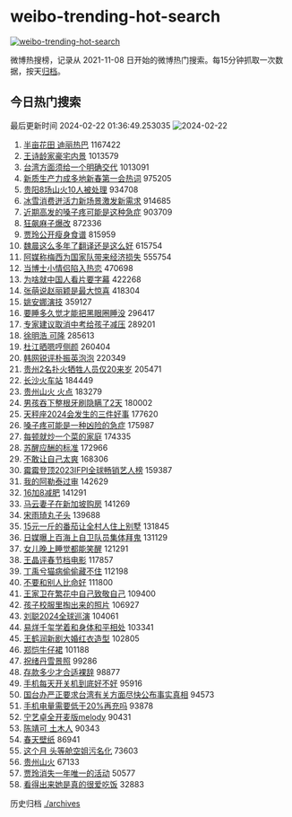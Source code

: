# weibo-trending-hot-search

[![weibo-trending-hot-search](https://github.com/ameizi/weibo-trending-hot-search/actions/workflows/ci.yml/badge.svg)](https://github.com/ameizi/weibo-trending-hot-search/actions/workflows/ci.yml)

微博热搜榜，记录从 2021-11-08 日开始的微博热门搜索。每15分钟抓取一次数据，按天[归档](./archives)。

## 今日热门搜索

<!-- BEGIN --> 
最后更新时间 2024-02-22 01:36:49.253035 
![2024-02-22](https://imgs-storage.s3.us-east-005.backblazeb2.com/20240222/2024-02-22.png?versionId=4_z8fbbed132d73df8689c40f13_f100ecff565c55553_d20240221_m173648_c005_v0501014_t0005_u01708537008748) 
1. [半亩花田 迪丽热巴](https://s.weibo.com/weibo?q=%E5%8D%8A%E4%BA%A9%E8%8A%B1%E7%94%B0%20%E8%BF%AA%E4%B8%BD%E7%83%AD%E5%B7%B4&t=31&band_rank=1&Refer=top) 1167422
1. [王诗龄家豪宅内景](https://s.weibo.com/weibo?q=%23%E7%8E%8B%E8%AF%97%E9%BE%84%E5%AE%B6%E8%B1%AA%E5%AE%85%E5%86%85%E6%99%AF%23&t=31&band_rank=2&Refer=top) 1013579
1. [台湾方面须给一个明确交代](https://s.weibo.com/weibo?q=%23%E5%8F%B0%E6%B9%BE%E6%96%B9%E9%9D%A2%E9%A1%BB%E7%BB%99%E4%B8%80%E4%B8%AA%E6%98%8E%E7%A1%AE%E4%BA%A4%E4%BB%A3%23&t=31&band_rank=4&Refer=top) 1013091
1. [新质生产力成多地新春第一会热词](https://s.weibo.com/weibo?q=%23%E6%96%B0%E8%B4%A8%E7%94%9F%E4%BA%A7%E5%8A%9B%E6%88%90%E5%A4%9A%E5%9C%B0%E6%96%B0%E6%98%A5%E7%AC%AC%E4%B8%80%E4%BC%9A%E7%83%AD%E8%AF%8D%23&t=31&band_rank=3&Refer=top) 975205
1. [贵阳8场山火10人被处理](https://s.weibo.com/weibo?q=%23%E8%B4%B5%E9%98%B38%E5%9C%BA%E5%B1%B1%E7%81%AB10%E4%BA%BA%E8%A2%AB%E5%A4%84%E7%90%86%23&t=31&band_rank=5&Refer=top) 934708
1. [冰雪消费迸活力新场景激发新需求](https://s.weibo.com/weibo?q=%E5%86%B0%E9%9B%AA%E6%B6%88%E8%B4%B9%E8%BF%B8%E6%B4%BB%E5%8A%9B%E6%96%B0%E5%9C%BA%E6%99%AF%E6%BF%80%E5%8F%91%E6%96%B0%E9%9C%80%E6%B1%82&t=31&band_rank=3&Refer=top) 914685
1. [近期高发的嗓子疼可能是这种急症](https://s.weibo.com/weibo?q=%23%E8%BF%91%E6%9C%9F%E9%AB%98%E5%8F%91%E7%9A%84%E5%97%93%E5%AD%90%E7%96%BC%E5%8F%AF%E8%83%BD%E6%98%AF%E8%BF%99%E7%A7%8D%E6%80%A5%E7%97%87%23&t=31&band_rank=8&Refer=top) 903709
1. [狂飙麻子爆改](https://s.weibo.com/weibo?q=%E7%8B%82%E9%A3%99%E9%BA%BB%E5%AD%90%E7%88%86%E6%94%B9&t=31&band_rank=6&Refer=top) 872336
1. [贾玲公开瘦身食谱](https://s.weibo.com/weibo?q=%23%E8%B4%BE%E7%8E%B2%E5%85%AC%E5%BC%80%E7%98%A6%E8%BA%AB%E9%A3%9F%E8%B0%B1%23&t=31&band_rank=7&Refer=top) 815959
1. [魏晨这么多年了翻译还是这么好](https://s.weibo.com/weibo?q=%E9%AD%8F%E6%99%A8%E8%BF%99%E4%B9%88%E5%A4%9A%E5%B9%B4%E4%BA%86%E7%BF%BB%E8%AF%91%E8%BF%98%E6%98%AF%E8%BF%99%E4%B9%88%E5%A5%BD&t=31&band_rank=9&Refer=top) 615754
1. [阿媒称梅西为国家队带来经济损失](https://s.weibo.com/weibo?q=%23%E9%98%BF%E5%AA%92%E7%A7%B0%E6%A2%85%E8%A5%BF%E4%B8%BA%E5%9B%BD%E5%AE%B6%E9%98%9F%E5%B8%A6%E6%9D%A5%E7%BB%8F%E6%B5%8E%E6%8D%9F%E5%A4%B1%23&t=31&band_rank=10&Refer=top) 555754
1. [当博士小情侣陷入热恋](https://s.weibo.com/weibo?q=%E5%BD%93%E5%8D%9A%E5%A3%AB%E5%B0%8F%E6%83%85%E4%BE%A3%E9%99%B7%E5%85%A5%E7%83%AD%E6%81%8B&t=31&band_rank=11&Refer=top) 470698
1. [为啥就中国人看片要字幕](https://s.weibo.com/weibo?q=%E4%B8%BA%E5%95%A5%E5%B0%B1%E4%B8%AD%E5%9B%BD%E4%BA%BA%E7%9C%8B%E7%89%87%E8%A6%81%E5%AD%97%E5%B9%95&t=31&band_rank=12&Refer=top) 422268
1. [张萌说赵丽颖是最大惊喜](https://s.weibo.com/weibo?q=%23%E5%BC%A0%E8%90%8C%E8%AF%B4%E8%B5%B5%E4%B8%BD%E9%A2%96%E6%98%AF%E6%9C%80%E5%A4%A7%E6%83%8A%E5%96%9C%23&t=31&band_rank=13&Refer=top) 418304
1. [姚安娜演技](https://s.weibo.com/weibo?q=%23%E5%A7%9A%E5%AE%89%E5%A8%9C%E6%BC%94%E6%8A%80%23&t=31&band_rank=14&Refer=top) 359127
1. [要睡多久觉才能把黑眼圈睡没](https://s.weibo.com/weibo?q=%23%E8%A6%81%E7%9D%A1%E5%A4%9A%E4%B9%85%E8%A7%89%E6%89%8D%E8%83%BD%E6%8A%8A%E9%BB%91%E7%9C%BC%E5%9C%88%E7%9D%A1%E6%B2%A1%23&t=31&band_rank=21&Refer=top) 296417
1. [专家建议取消中考给孩子减压](https://s.weibo.com/weibo?q=%23%E4%B8%93%E5%AE%B6%E5%BB%BA%E8%AE%AE%E5%8F%96%E6%B6%88%E4%B8%AD%E8%80%83%E7%BB%99%E5%AD%A9%E5%AD%90%E5%87%8F%E5%8E%8B%23&t=31&band_rank=15&Refer=top) 289201
1. [徐明浩 可隆](https://s.weibo.com/weibo?q=%E5%BE%90%E6%98%8E%E6%B5%A9%20%E5%8F%AF%E9%9A%86&t=31&band_rank=16&Refer=top) 285613
1. [杜江晒嗯哼侧颜](https://s.weibo.com/weibo?q=%23%E6%9D%9C%E6%B1%9F%E6%99%92%E5%97%AF%E5%93%BC%E4%BE%A7%E9%A2%9C%23&t=31&band_rank=17&Refer=top) 260404
1. [韩网锐评朴振英泡泡](https://s.weibo.com/weibo?q=%23%E9%9F%A9%E7%BD%91%E9%94%90%E8%AF%84%E6%9C%B4%E6%8C%AF%E8%8B%B1%E6%B3%A1%E6%B3%A1%23&t=31&band_rank=18&Refer=top) 220349
1. [贵州2名扑火牺牲人员仅20来岁](https://s.weibo.com/weibo?q=%23%E8%B4%B5%E5%B7%9E2%E5%90%8D%E6%89%91%E7%81%AB%E7%89%BA%E7%89%B2%E4%BA%BA%E5%91%98%E4%BB%8520%E6%9D%A5%E5%B2%81%23&t=31&band_rank=18&Refer=top) 205471
1. [长沙火车站](https://s.weibo.com/weibo?q=%E9%95%BF%E6%B2%99%E7%81%AB%E8%BD%A6%E7%AB%99&t=31&band_rank=19&Refer=top) 184449
1. [贵州山火 火点](https://s.weibo.com/weibo?q=%E8%B4%B5%E5%B7%9E%E5%B1%B1%E7%81%AB%20%E7%81%AB%E7%82%B9&t=31&band_rank=20&Refer=top) 183279
1. [男孩吞下整根牙刷隐瞒了2天](https://s.weibo.com/weibo?q=%23%E7%94%B7%E5%AD%A9%E5%90%9E%E4%B8%8B%E6%95%B4%E6%A0%B9%E7%89%99%E5%88%B7%E9%9A%90%E7%9E%92%E4%BA%862%E5%A4%A9%23&t=31&band_rank=22&Refer=top) 180002
1. [天秤座2024会发生的三件好事](https://s.weibo.com/weibo?q=%E5%A4%A9%E7%A7%A4%E5%BA%A72024%E4%BC%9A%E5%8F%91%E7%94%9F%E7%9A%84%E4%B8%89%E4%BB%B6%E5%A5%BD%E4%BA%8B&t=31&band_rank=23&Refer=top) 177620
1. [嗓子疼可能是一种凶险的急症](https://s.weibo.com/weibo?q=%23%E5%97%93%E5%AD%90%E7%96%BC%E5%8F%AF%E8%83%BD%E6%98%AF%E4%B8%80%E7%A7%8D%E5%87%B6%E9%99%A9%E7%9A%84%E6%80%A5%E7%97%87%23&t=31&band_rank=24&Refer=top) 175987
1. [每顿就炒一个菜的家庭](https://s.weibo.com/weibo?q=%23%E6%AF%8F%E9%A1%BF%E5%B0%B1%E7%82%92%E4%B8%80%E4%B8%AA%E8%8F%9C%E7%9A%84%E5%AE%B6%E5%BA%AD%23&t=31&band_rank=25&Refer=top) 174335
1. [苏醒应酬的标准](https://s.weibo.com/weibo?q=%23%E8%8B%8F%E9%86%92%E5%BA%94%E9%85%AC%E7%9A%84%E6%A0%87%E5%87%86%23&t=31&band_rank=26&Refer=top) 172966
1. [不敢让自己太爽](https://s.weibo.com/weibo?q=%E4%B8%8D%E6%95%A2%E8%AE%A9%E8%87%AA%E5%B7%B1%E5%A4%AA%E7%88%BD&t=31&band_rank=27&Refer=top) 168306
1. [霉霉登顶2023IFPI全球畅销艺人榜](https://s.weibo.com/weibo?q=%23%E9%9C%89%E9%9C%89%E7%99%BB%E9%A1%B62023IFPI%E5%85%A8%E7%90%83%E7%95%85%E9%94%80%E8%89%BA%E4%BA%BA%E6%A6%9C%23&t=31&band_rank=28&Refer=top) 159387
1. [我的阿勒泰过审](https://s.weibo.com/weibo?q=%23%E6%88%91%E7%9A%84%E9%98%BF%E5%8B%92%E6%B3%B0%E8%BF%87%E5%AE%A1%23&t=31&band_rank=29&Refer=top) 142629
1. [16加8减肥](https://s.weibo.com/weibo?q=16%E5%8A%A08%E5%87%8F%E8%82%A5&t=31&band_rank=30&Refer=top) 141291
1. [马云妻子在新加坡购房](https://s.weibo.com/weibo?q=%23%E9%A9%AC%E4%BA%91%E5%A6%BB%E5%AD%90%E5%9C%A8%E6%96%B0%E5%8A%A0%E5%9D%A1%E8%B4%AD%E6%88%BF%23&t=31&band_rank=31&Refer=top) 141269
1. [宋雨琦丸子头](https://s.weibo.com/weibo?q=%23%E5%AE%8B%E9%9B%A8%E7%90%A6%E4%B8%B8%E5%AD%90%E5%A4%B4%23&t=31&band_rank=32&Refer=top) 139688
1. [15元一斤的番茄让全村人住上别墅](https://s.weibo.com/weibo?q=%2315%E5%85%83%E4%B8%80%E6%96%A4%E7%9A%84%E7%95%AA%E8%8C%84%E8%AE%A9%E5%85%A8%E6%9D%91%E4%BA%BA%E4%BD%8F%E4%B8%8A%E5%88%AB%E5%A2%85%23&t=31&band_rank=33&Refer=top) 131845
1. [日媒曝上百海上自卫队员集体拜鬼](https://s.weibo.com/weibo?q=%23%E6%97%A5%E5%AA%92%E6%9B%9D%E4%B8%8A%E7%99%BE%E6%B5%B7%E4%B8%8A%E8%87%AA%E5%8D%AB%E9%98%9F%E5%91%98%E9%9B%86%E4%BD%93%E6%8B%9C%E9%AC%BC%23&t=31&band_rank=47&Refer=top) 131129
1. [女儿晚上睡觉都能笑醒](https://s.weibo.com/weibo?q=%E5%A5%B3%E5%84%BF%E6%99%9A%E4%B8%8A%E7%9D%A1%E8%A7%89%E9%83%BD%E8%83%BD%E7%AC%91%E9%86%92&t=31&band_rank=34&Refer=top) 121291
1. [王晶评春节档电影](https://s.weibo.com/weibo?q=%23%E7%8E%8B%E6%99%B6%E8%AF%84%E6%98%A5%E8%8A%82%E6%A1%A3%E7%94%B5%E5%BD%B1%23&t=31&band_rank=27&Refer=top) 117857
1. [丁禹兮猫病偷偷藏不住](https://s.weibo.com/weibo?q=%E4%B8%81%E7%A6%B9%E5%85%AE%E7%8C%AB%E7%97%85%E5%81%B7%E5%81%B7%E8%97%8F%E4%B8%8D%E4%BD%8F&t=31&band_rank=35&Refer=top) 112198
1. [不要和别人比命好](https://s.weibo.com/weibo?q=%E4%B8%8D%E8%A6%81%E5%92%8C%E5%88%AB%E4%BA%BA%E6%AF%94%E5%91%BD%E5%A5%BD&t=31&band_rank=36&Refer=top) 111800
1. [王家卫在繁花中自己致敬自己](https://s.weibo.com/weibo?q=%E7%8E%8B%E5%AE%B6%E5%8D%AB%E5%9C%A8%E7%B9%81%E8%8A%B1%E4%B8%AD%E8%87%AA%E5%B7%B1%E8%87%B4%E6%95%AC%E8%87%AA%E5%B7%B1&t=31&band_rank=37&Refer=top) 109400
1. [孩子校服里掏出来的照片](https://s.weibo.com/weibo?q=%E5%AD%A9%E5%AD%90%E6%A0%A1%E6%9C%8D%E9%87%8C%E6%8E%8F%E5%87%BA%E6%9D%A5%E7%9A%84%E7%85%A7%E7%89%87&t=31&band_rank=38&Refer=top) 106927
1. [刘聪2024全球巡演](https://s.weibo.com/weibo?q=%E5%88%98%E8%81%AA2024%E5%85%A8%E7%90%83%E5%B7%A1%E6%BC%94&t=31&band_rank=40&Refer=top) 104061
1. [易烊千玺学着和身体和平相处](https://s.weibo.com/weibo?q=%23%E6%98%93%E7%83%8A%E5%8D%83%E7%8E%BA%E5%AD%A6%E7%9D%80%E5%92%8C%E8%BA%AB%E4%BD%93%E5%92%8C%E5%B9%B3%E7%9B%B8%E5%A4%84%23&t=31&band_rank=39&Refer=top) 103341
1. [王鹤润新剧大婚红衣造型](https://s.weibo.com/weibo?q=%23%E7%8E%8B%E9%B9%A4%E6%B6%A6%E6%96%B0%E5%89%A7%E5%A4%A7%E5%A9%9A%E7%BA%A2%E8%A1%A3%E9%80%A0%E5%9E%8B%23&t=31&band_rank=26&Refer=top) 102805
1. [郑恺牛仔裙](https://s.weibo.com/weibo?q=%23%E9%83%91%E6%81%BA%E7%89%9B%E4%BB%94%E8%A3%99%23&t=31&band_rank=41&Refer=top) 101188
1. [祝绪丹雪景照](https://s.weibo.com/weibo?q=%23%E7%A5%9D%E7%BB%AA%E4%B8%B9%E9%9B%AA%E6%99%AF%E7%85%A7%23&t=31&band_rank=42&Refer=top) 99286
1. [存款多少才合适裸辞](https://s.weibo.com/weibo?q=%E5%AD%98%E6%AC%BE%E5%A4%9A%E5%B0%91%E6%89%8D%E5%90%88%E9%80%82%E8%A3%B8%E8%BE%9E&t=31&band_rank=43&Refer=top) 98877
1. [手机每天开关机到底好不好](https://s.weibo.com/weibo?q=%23%E6%89%8B%E6%9C%BA%E6%AF%8F%E5%A4%A9%E5%BC%80%E5%85%B3%E6%9C%BA%E5%88%B0%E5%BA%95%E5%A5%BD%E4%B8%8D%E5%A5%BD%23&t=31&band_rank=44&Refer=top) 95916
1. [国台办严正要求台湾有关方面尽快公布事实真相](https://s.weibo.com/weibo?q=%23%E5%9B%BD%E5%8F%B0%E5%8A%9E%E4%B8%A5%E6%AD%A3%E8%A6%81%E6%B1%82%E5%8F%B0%E6%B9%BE%E6%9C%89%E5%85%B3%E6%96%B9%E9%9D%A2%E5%B0%BD%E5%BF%AB%E5%85%AC%E5%B8%83%E4%BA%8B%E5%AE%9E%E7%9C%9F%E7%9B%B8%23&t=31&band_rank=45&Refer=top) 94573
1. [手机电量需要低于20%再充吗](https://s.weibo.com/weibo?q=%23%E6%89%8B%E6%9C%BA%E7%94%B5%E9%87%8F%E9%9C%80%E8%A6%81%E4%BD%8E%E4%BA%8E20%25%E5%86%8D%E5%85%85%E5%90%97%23&t=31&band_rank=46&Refer=top) 93878
1. [宁艺卓全开麦版melody](https://s.weibo.com/weibo?q=%23%E5%AE%81%E8%89%BA%E5%8D%93%E5%85%A8%E5%BC%80%E9%BA%A6%E7%89%88melody%23&t=31&band_rank=48&Refer=top) 90431
1. [陈靖可 土木人](https://s.weibo.com/weibo?q=%E9%99%88%E9%9D%96%E5%8F%AF%20%E5%9C%9F%E6%9C%A8%E4%BA%BA&t=31&band_rank=49&Refer=top) 90343
1. [春天壁纸](https://s.weibo.com/weibo?q=%E6%98%A5%E5%A4%A9%E5%A3%81%E7%BA%B8&t=31&band_rank=50&Refer=top) 86941
1. [这个月 头等舱空姐污名化](https://s.weibo.com/weibo?q=%E8%BF%99%E4%B8%AA%E6%9C%88%20%E5%A4%B4%E7%AD%89%E8%88%B1%E7%A9%BA%E5%A7%90%E6%B1%A1%E5%90%8D%E5%8C%96&t=31&band_rank=49&Refer=top) 73603
1. [贵州山火](https://s.weibo.com/weibo?q=%E8%B4%B5%E5%B7%9E%E5%B1%B1%E7%81%AB&t=31&band_rank=45&Refer=top) 67133
1. [贾玲消失一年唯一的活动](https://s.weibo.com/weibo?q=%23%E8%B4%BE%E7%8E%B2%E6%B6%88%E5%A4%B1%E4%B8%80%E5%B9%B4%E5%94%AF%E4%B8%80%E7%9A%84%E6%B4%BB%E5%8A%A8%23&t=31&band_rank=47&Refer=top) 50577
1. [看得出来她是真的很爱吃饭](https://s.weibo.com/weibo?q=%23%E7%9C%8B%E5%BE%97%E5%87%BA%E6%9D%A5%E5%A5%B9%E6%98%AF%E7%9C%9F%E7%9A%84%E5%BE%88%E7%88%B1%E5%90%83%E9%A5%AD%23&t=31&band_rank=50&Refer=top) 32883
<!-- END -->

历史归档 [./archives](./archives)

